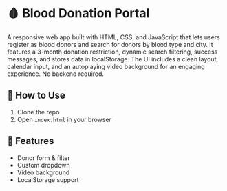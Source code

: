 # 🩸 Blood Donation Portal

A responsive web app built with HTML, CSS, and JavaScript that lets users register as blood donors and search for donors by blood type and city. It features a 3-month donation restriction, dynamic search filtering, success messages, and stores data in localStorage. The UI includes a clean layout, calendar input, and an autoplaying video background for an engaging experience. No backend required.

## 🚀 How to Use

1. Clone the repo  
2. Open `index.html` in your browser

## 📁 Features

- Donor form & filter
- Custom dropdown
- Video background
- LocalStorage support
